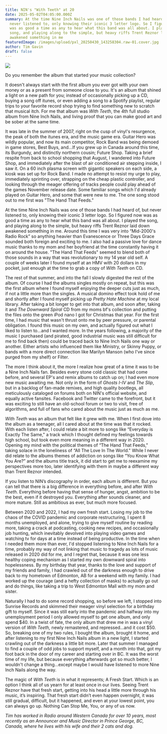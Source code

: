 ```yaml
---
title: NIN's "With Teeth" at 20
date: 2025-05-02T04:05:00.000Z
summary: At the time Nine Inch Nails was one of those bands I had heard of, but
  never listened to, only knowing their iconic 3 letter logo. So I figured now
  was as good a time as any to hear what this band was all about. I played the
  song, and playing along to the simple, but heavy riffs Trent Reznor laid down
  awakened something in me
featuredImage: /images/upload/pxl_20250430_143258304.raw-01.cover.jpg
author: Tim Gavin
draft: false
---
```

![](/images/upload/pxl_20250430_143258304.raw-01.cover.jpg)

Do you remember the album that started your music collection?

It doesn't always start with the first album you ever got with your own money or as a present from someone close to you. It's an album that shined a light on a new path for you; instead of occasionally picking up a CD, buying a song off itunes, or even adding a song to a Spotify playlist, regular trips to your favorite record shop trying to find something new to scratch that musical itch. For me that album was *With Teeth*, the 4th full studio album from Nine Inch Nails, and living proof that you can make good art and be sober at the same time.

It was late in the summer of 2007, right on the cusp of vinyl's resurgence, the peak of both the itunes era, and the music game era. Guitar Hero was wildly popular, and now its main competitor, Rock Band was being demoed in game stores, Best Buys, and...If you grew up in Canada around this time, its Burgundy, and distinctly northern cousin; Future Shop. Taking a brief respite from back to school shopping that August, I wandered into Future Shop, and immediately after the blast of air conditioned air stepping inside, I saw it. On a 60 inch plasma screen with gigantic speakers on each side, a kiosk was set up for Rock Band. I made no attempt to resist my urge to play, immediately sprinting over, strapping on the cheap plastic controller, and looking through the meager offering of tracks people could play ahead of the games November release date. Some familiar songs which I'd already played on Guitar Hero, and some that were new to me. The one song stood out to me first was "The Hand That Feeds."

At the time Nine Inch Nails was one of those bands I had heard of, but never listened to, only knowing their iconic 3 letter logo. So I figured now was as good a time as any to hear what this band was all about. I played the song, and playing along to the simple, but heavy riffs Trent Reznor laid down awakened something in me. Around this time I was very into “Mid-2000's Radio Rock” so anything heavier than Evanescence or Three Days Grace sounded both foreign and exciting to me. I also had a passive love for dance music thanks to my mom and her boyfriend at the time constantly having it on around the house. "The Hand That Feeds" seemed to blend both of those sounds in a way that was revolutionary to my 14 year old self. A couple of weeks later I found myself at an HMV with 20 dollars in my pocket, just enough at the time to grab a copy of *With Teeth* on CD.

The rest of that summer, and into the fall I slowly digested the rest of the album. Of course I had the albums singles mostly on repeat, but this was the first album where I found myself enjoying the deeper cuts just as much, if not a little more than the singles. A musical domino effect took hold of me and shortly after I found myself picking up *Pretty Hate Machine* at my local library. After taking a bit longer to get into that album, and soon after, taking it and *The Downward Spiral* CD from my moms bf's collection and putting the files onto the green iPod nano I got for Christmas that year. For the first time, I had music that wasn't thrust onto me by peer pressure, or parental obligation. I found this music on my own, and actually figured out what I liked to listen to...and I wanted more. In the years following, a majority of the music I purchased (and pirated, good industrial music was still difficult for me to find back then) could be traced back to Nine Inch Nails one way or another. Either artists who influenced them like Ministry, or Skinny Puppy, or bands with a more direct connection like Marilyn Manson (who I've since purged from my shelf) or Filter.

The more I think about it, the more I realize how great of a time it was to be a Nine Inch Nails fan. Besides every stone cold classic that had come before, and several EP's and remix albums to catch up on; I had even more new music awaiting me. Not only in the form of *Ghosts I-IV* and *The Slip*, but in a backlog of fan-made remixes, and high quality bootlegs, all meticulously cataloged on forums both on NIN's official website, and equally active fansites. Facebook and Twitter came to the forefront, but it was exciting to still have an old-school forum or two to visit, free of algorithms, and full of fans who cared about the music just as much as me.

*With Teeth* was an album that felt like it grew with me. When I first dove into the album as a teenager, all I cared about at the time was that it rocked. With each listen after, I could relate a bit more to songs like “Everyday is Exactly The Same," a track which I thought defined my feelings towards high school, but took even more meaning in a different way in 2020. Opening my mind with the political themes of “The Hand That Feeds," taking solace in the loneliness of “All The Love In The World." While I never did relate to the albums themes of addiction on songs like “You Know What You Are?” and the albums title track, it did start to get me to reexamine my perspectives more too, later identifying with them in maybe a different way than Trent Reznor intended.

If you listen to NIN’s discography in order, each album is different. But you can tell that there is a big difference in everything before, and after *With Teeth*. Everything before having that sense of hunger, angst, ambition to be the best, even if it destroyed you. Everything after sounds cleaner, and more mature. Still as ambitious as ever, but much more focused.

Between 2020 and 2022, I had my own fresh start. Losing my job to the chaos of the COVID pandemic and corporate restructuring, I spent 8 months unemployed, and alone, trying to give myself routine by reading more, taking a crack at podcasting, cooking new recipes, and occasionally job hunting, which inevitably devolved into playing video games and watching tv for days at a time instead of being productive. In the time when I needed them more than ever, I'd stopped listening to Nine Inch Nails for a time, probably my way of not linking that music to tragedy as lots of music released in 2020 did for me, and I regret that, because it was one less healthy coping mechanism as I started my own downward spiral into hopelessness. By my birthday that year, thanks to the love and support of my friends and family, I had crawled out of the darkness enough to drive back to my hometown of Edmonton, AB for a weekend with my family. I had worked up the courage (and a hefty collection of masks) to actually go out and do things, like taking a trip to West Edmonton Mall with my mom and sister.

Naturally I had to do some record shopping, so before we left, I stopped into Sunrise Records and skimmed their meager vinyl selection for a birthday gift to myself. Since it was still early into the pandemic and halfway into my unemployment period I only allowed myself to get one album, and only spend $40. In a twist of fate, the only album that drew me in was a vinyl version of *With Teeth,* newly remastered, and repressed...and it cost $50. So, breaking one of my two rules, I bought the album, brought it home, and after listening to my first Nine Inch Nails album in a new light, I started crawling out of the darkness a little bit more. Later that summer I managed to find a couple of odd jobs to support myself, and a month into that, got my foot back in the door of my career and starting over in BC. It was the worst time of my life, but because everything afterwards got so much better, I wouldn't change a thing...except maybe I would have listened to more Nine Inch Nails along the way.

The magic of *With Teeth* is in what it represents; A Fresh Start. Which is an option I think all of us yearn for at least once in our lives. Seeing Trent Reznor have that fresh start, getting into his head a little more through his music, it’s inspiring. That fresh start didn’t even happen overnight, it was still gradual, difficult, but it happened, and even at your lowest point, you can always go up. Nothing Can Stop Me, You, or any of us now.

*Tim has worked in Radio around Western Canada for over 10 years, most 
recently as an Announcer and Music Director in Prince George, BC, 
Canada, where he lives with his wife and their 2 cats and dog.*

